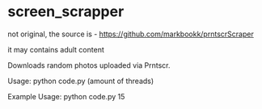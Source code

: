 # screen_scrapper

not original, the source is - https://github.com/markbookk/prntscrScraper

it may contains adult content

Downloads random photos uploaded via Prntscr.

Usage:
python code.py (amount of threads)

Example Usage:
python code.py 15

